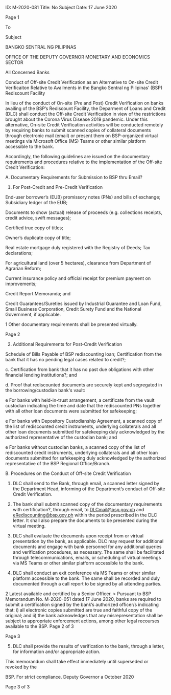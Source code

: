ID: M-2020-081
Title: No Subject
Date: 17 June 2020

Page 1

To

Subject

BANGKO SENTRAL NG PILIPINAS

OFFICE OF THE DEPUTY GOVERNOR MONETARY AND ECONOMICS SECTOR

All Concerned Banks

Conduct of Off-site Credit Verification as an Alternative to On-site Credit Verificaiton Relative to Availments in the Bangko Sentral ng Pilipinas’ (BSP) Rediscount Facility

In lieu of the conduct of On-site (Pre and Post) Credit Verification on banks availing of the BSP’s Rediscount Facility, the Deparment of Loans and Credit (DLC) shall conduct the Off-site Credit Verification in view of the restrictions brought about the Corona Virus Disease 2019 pandemic. Under this alternative, On-site Credit Verification activities will be conducted remotely by requiring banks to submit scanned copies of collateral documents through electronic mail (email) or present them on BSP-organized virtual meetings via Microsoft Office (MS) Teams or other similar platform accessible to the bank.

Accordingly, the following guidelines are issued on the documentary requirements and procedures relative to the implementation of the Off-site Credit Verification:

A. Documentary Requirements for Submission to BSP thru Email?

1. For Post-Credit and Pre-Credit Verification

End-user borrower’s (EUB) promissory notes (PNs) and bills of exchange; Subsidiary ledger of the EUB;

Documents to show (actual) release of proceeds (e.g. collections receipts, credit advice, swift messages);

Certified true copy of titles;

Owner’s duplicate copy of title;

Real estate mortgage duly registered with the Registry of Deeds; Tax declarations;

For agricultural land (over 5 hectares), clearance from Department of Agrarian Reform;

Current insurance policy and official receipt for premium payment on improvements;

Credit Report Memoranda; and

Credit Guarantees/Sureties issued by Industrial Guarantee and Loan Fund, Small Business Corporation, Credit Surety Fund and the National Government, if applicable.

1 Other documentary requirements shall be presented virtually.

Page 2

2. Additional Requirements for Post-Credit Verification

Schedule of Bills Payable of BSP rediscounting loan; Certification from the bank that it has no pending legal cases related to credit?;

c. Certification from bank that it has no past due obligations with other financial lending institutions?; and

d. Proof that rediscounted documents are securely kept and segregated in the borrowing/custodian bank's vault:

e For banks with held-in-trust arrangement, a certificate from the vault custodian indicating the time and date that the rediscounted PNs together with all other loan documents were submitted for safekeeping;

e For banks with Depository Custodianship Agreement, a scanned copy of the list of rediscounted credit instruments, underlying collaterals and all other loan documents submitted for safekeeping duly acknowledged by the authorized representative of the custodian bank; and

e For banks without custodian banks, a scanned copy of the list of rediscounted credit instruments, underlying collaterals and all other loan documents submitted for safekeeping duly acknowledged by the authorized representative of the BSP Regional Office/Branch.

B. Procedures on the Conduct of Off-site Credit Verification

1. DLC shall send to the Bank, through email, a scanned letter signed by the Department Head, informing of the Department’s conduct of Off-site Credit Verification.

2. The bank shall submit scanned copy of the documentary requirements with certification?, through email, to DLCmail@bsp.gov.ph and eRediscounting@bsp.gov.ph within the period prescribed in the DLC letter. It shall also prepare the documents to be presented during the virtual meeting.

3. DLC shall evaluate the documents upon receipt from or virtual presentation by the bank, as applicable. DLC may request for additional documents and engage with bank personnel for any additional queries and verification procedures, as necessary. The same shall be facilitated through telecommunications, emails, or scheduling of virtual meetings via MS Teams or other similar platform accessible to the bank.

4. DLC shall conduct an exit conference via MS Teams or other similar platform accessible to the bank. The same shall be recorded and duly documented through a call report to be signed by all attending parties.

2 Latest available and certified by a Senior Officer. > Pursuant to BSP Memorandum No. M-2020-051 dated 17 June 2020, banks are required to submit a certification signed by the bank’s authorized officer/s indicating that: i) all electronic copies submitted are true and faithful copy of the original; and ii) the bank acknowledges that any misrepresentation shall be subject to appropriate enforcement actions, among other legal recourses available to the BSP. Page 2 of 3

Page 3

5. DLC shall provide the results of verification to the bank, through a letter, for information and/or appropriate action.

This memorandum shall take effect immediately until superseded or revoked by the

BSP. For strict compliance. Deputy Governor a October 2020

Page 3 of 3